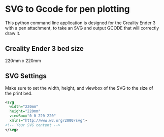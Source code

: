 # SVG to Gcode for pen plotting
This python command line application is designed for the Creality Ender 3 with a pen attachment, to take an SVG and output GCODE that will correctly draw it.

## Creality Ender 3 bed size
220mm x 220mm

## SVG Settings
Make sure to set the width, height, and viewbox of the SVG to the size of the print bed.
```xml
<svg
  width="220mm"
  height="220mm"
  viewBox="0 0 220 220"
  xmlns="http://www.w3.org/2000/svg">
<!-- Your SVG content -->
</svg>
```
